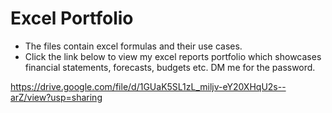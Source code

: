 # Excel Portfolio

- The files contain excel formulas and their use cases.
- Click the link below to view my excel reports portfolio which showcases financial statements, forecasts, budgets etc. DM me for the password.

https://drive.google.com/file/d/1GUaK5SL1zL_miljv-eY20XHqU2s--arZ/view?usp=sharing
